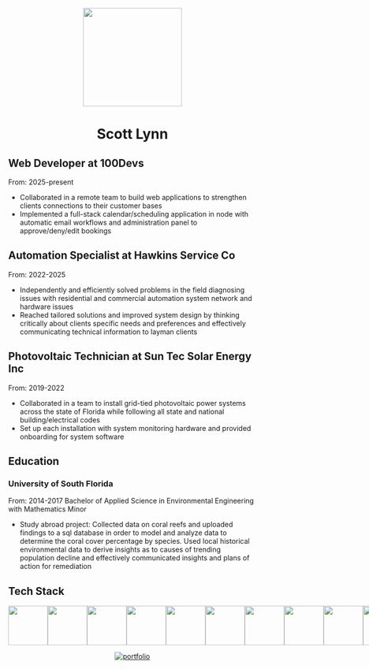 
<p align="center">
  <img src="https://media4.giphy.com/media/v1.Y2lkPTc5MGI3NjExYmV0OTh3NHJkaTA2OXN5NXNubTc0bzc0NXZiM2VidzFzOTVnN2h3dyZlcD12MV9pbnRlcm5hbF9naWZfYnlfaWQmY3Q9Zw/l0HlUvsXh3w7w2PUk/giphy.gif" width="200" height="200">
</p>
<h1 align="center">Scott Lynn</h1>

## Web Developer at 100Devs
From: 2025-present
* Collaborated in a remote team to build web applications to strengthen clients connections to their customer bases
* Implemented a full-stack calendar/scheduling application in node with automatic email workflows and administration panel to approve/deny/edit bookings
## Automation Specialist at Hawkins Service Co
From: 2022-2025
* Independently and efficiently solved problems in the field diagnosing issues with residential and commercial automation system network and hardware issues
* Reached tailored solutions and improved system design by thinking critically about clients specific needs and preferences and effectively communicating technical information to layman clients
## Photovoltaic Technician at Sun Tec Solar Energy Inc
From: 2019-2022
* Collaborated in a team to install grid-tied photovoltaic power systems across the state of Florida while following all state and national building/electrical codes
* Set up each installation with system monitoring hardware and provided onboarding for system software

## Education
### University of South Florida           	        			               	             
From: 2014-2017
Bachelor of Applied Science in Environmental Engineering with Mathematics Minor
- Study abroad project:
Collected data on coral reefs and uploaded findings to a sql database in order to model and analyze data to determine the coral cover percentage by species. 
Used local historical environmental data to derive insights as to causes of trending population decline and effectively communicated insights and plans of action for remediation

## Tech Stack
<p align='center' style='display: flex; flex-direction: row'>
<img src="https://cdn.jsdelivr.net/gh/devicons/devicon@latest/icons/nextjs/nextjs-original.svg" style='width: 80px; height: 80px'/>
<img src="https://cdn.jsdelivr.net/gh/devicons/devicon@latest/icons/nodejs/nodejs-plain-wordmark.svg" style='width: 80px; height: 80px'/>
<img src="https://cdn.jsdelivr.net/gh/devicons/devicon@latest/icons/fastapi/fastapi-original.svg" style='width: 80px; height: 80px'/>
<img src="https://cdn.jsdelivr.net/gh/devicons/devicon@latest/icons/postgresql/postgresql-plain-wordmark.svg" style='width: 80px; height: 80px'/>
<img src="https://cdn.jsdelivr.net/gh/devicons/devicon@latest/icons/docker/docker-original.svg" style='width: 80px; height: 80px'/>
<img src="https://cdn.jsdelivr.net/gh/devicons/devicon@latest/icons/linux/linux-original.svg" style='width: 80px; height: 80px'/>
<img src="https://cdn.jsdelivr.net/gh/devicons/devicon@latest/icons/react/react-original.svg" style='width: 80px; height: 80px'/>
<img src="https://cdn.jsdelivr.net/gh/devicons/devicon@latest/icons/typescript/typescript-original.svg" style='width: 80px; height: 80px'/>
<img src="https://cdn.jsdelivr.net/gh/devicons/devicon@latest/icons/javascript/javascript-original.svg" style='width: 80px; height: 80px'/>
<img src="https://cdn.jsdelivr.net/gh/devicons/devicon@latest/icons/python/python-original.svg" style='width: 80px; height: 80px'/>
<img src="https://cdn.jsdelivr.net/gh/devicons/devicon@latest/icons/css3/css3-original.svg" style='width: 80px; height: 80px'/>
<img src="https://cdn.jsdelivr.net/gh/devicons/devicon@latest/icons/tailwindcss/tailwindcss-original.svg" style='width: 80px; height: 80px'/>
<img src="https://cdn.jsdelivr.net/gh/devicons/devicon@latest/icons/html5/html5-plain-wordmark.svg" style='width: 80px; height: 80px'/>
</p>

<p align="center">
  <a href="https://scottlynn.live">
    <img src="https://img.shields.io/badge/Portfolio-Visit-blue?style=for-the-badge&logo=google-chrome" alt="portfolio" />
  </a>
</p>
